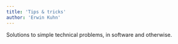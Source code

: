 ```yaml
---
title: 'Tips & tricks'
author: 'Erwin Kuhn'
---
```


Solutions to simple technical problems, in software and otherwise.